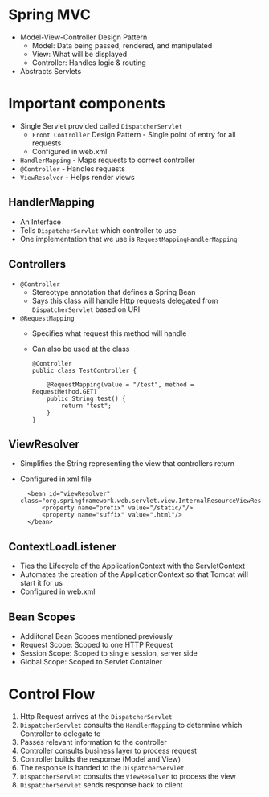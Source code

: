 # Spring MVC
- Model-View-Controller Design Pattern
    - Model: Data being passed, rendered, and manipulated
    - View: What will be displayed
    - Controller: Handles logic & routing
- Abstracts Servlets

# Important components
- Single Servlet provided called `DispatcherServlet`
  - `Front Controller` Design Pattern - Single point of entry for all requests
  - Configured in web.xml
- `HandlerMapping` - Maps requests to correct controller
- `@Controller` - Handles requests
- `ViewResolver` - Helps render views

## HandlerMapping
- An Interface
- Tells `DispatcherServlet` which controller to use
- One implementation that we use is `RequestMappingHandlerMapping`


## Controllers
- `@Controller`
  - Stereotype annotation that defines a Spring Bean
  - Says this class will handle Http requests delegated from `DispatcherServlet` based on URI
- `@RequestMapping`
  - Specifies what request this method will handle
  - Can also be used at the class

        @Controller
        public class TestController {

            @RequestMapping(value = "/test", method = RequestMethod.GET)
            public String test() {
                return "test";
            }
        }

## ViewResolver
- Simplifies the String representing the view that controllers return
- Configured in xml file

        <bean id="viewResolver" class="org.springframework.web.servlet.view.InternalResourceViewResolver">
            <property name="prefix" value="/static/"/>
            <property name="suffix" value=".html"/>
        </bean>

## ContextLoadListener
- Ties the Lifecycle of the ApplicationContext with the ServletContext
- Automates the creation of the ApplicationContext so that Tomcat will start it for us
- Configured in web.xml

## Bean Scopes
- Addiitonal Bean Scopes mentioned previously
- Request Scope: Scoped to one HTTP Request
- Session Scope: Scoped to single session, server side
- Global Scope: Scoped to Servlet Container

# Control Flow
1. Http Request arrives at the `DispatcherServlet`
2. `DispatcherServlet` consults the `HandlerMapping` to determine which Controller to delegate to
3. Passes relevant information to the controller
4. Controller consults business layer to process request
5. Controller builds the response (Model and View)
6. The response is handed to the `DispatcherServlet`
7. `DispatcherServlet` consults the `ViewResolver` to process the view
8. `DispatcherServlet` sends response back to client
